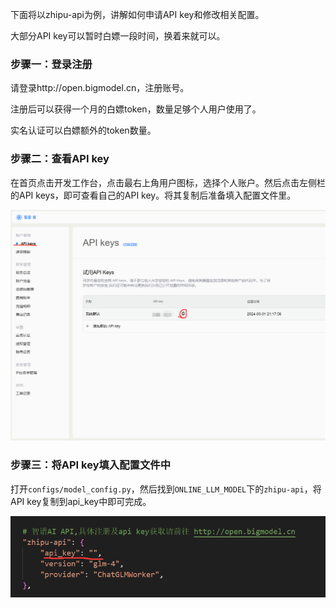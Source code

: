 下面将以zhipu-api为例，讲解如何申请API key和修改相关配置。

大部分API key可以暂时白嫖一段时间，换着来就可以。

### 步骤一：登录注册

请登录http://open.bigmodel.cn，注册账号。

注册后可以获得一个月的白嫖token，数量足够个人用户使用了。

实名认证可以白嫖额外的token数量。

### 步骤二：查看API key

在首页点击开发工作台，点击最右上角用户图标，选择个人账户。然后点击左侧栏的API keys，即可查看自己的API key。将其复制后准备填入配置文件里。

![](./img/api_step2.png)

### 步骤三：将API key填入配置文件中

打开`configs/model_config.py`，然后找到`ONLINE_LLM_MODEL`下的`zhipu-api`，将API key复制到api_key中即可完成。

![](./img/api_step3.png)